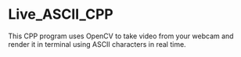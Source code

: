 # Live_ASCII_CPP
This CPP program uses OpenCV to take video from your webcam and render it in terminal using ASCII characters in real time.
